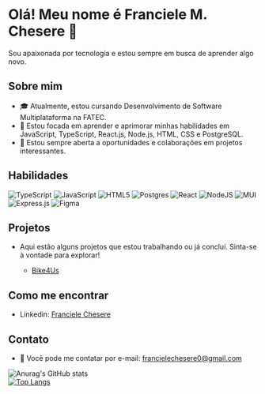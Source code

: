 # Olá! Meu nome é Franciele M. Chesere 👋

Sou apaixonada por tecnologia e estou sempre em busca de aprender algo novo.

## Sobre mim

- 🎓 Atualmente, estou cursando Desenvolvimento de Software Multiplataforma na FATEC.
- 🌱 Estou focada em aprender e aprimorar minhas habilidades em JavaScript, TypeScript, React.js, Node.js, HTML, CSS e PostgreSQL.
- 💼 Estou sempre aberta a oportunidades e colaborações em projetos interessantes.

## Habilidades

![TypeScript](https://img.shields.io/badge/typescript-%23007ACC.svg?style=for-the-badge&logo=typescript&logoColor=white)
![JavaScript](https://img.shields.io/badge/javascript-%23323330.svg?style=for-the-badge&logo=javascript&logoColor=%23F7DF1E)
![HTML5](https://img.shields.io/badge/html5-%23E34F26.svg?style=for-the-badge&logo=html5&logoColor=white)
![Postgres](https://img.shields.io/badge/postgres-%23316192.svg?style=for-the-badge&logo=postgresql&logoColor=white)
![React](https://img.shields.io/badge/react-%2320232a.svg?style=for-the-badge&logo=react&logoColor=%2361DAFB)
![NodeJS](https://img.shields.io/badge/node.js-6DA55F?style=for-the-badge&logo=node.js&logoColor=white)
![MUI](https://img.shields.io/badge/MUI-%230081CB.svg?style=for-the-badge&logo=mui&logoColor=white)
![Express.js](https://img.shields.io/badge/express.js-%23404d59.svg?style=for-the-badge&logo=express&logoColor=%2361DAFB)
![Figma](https://img.shields.io/badge/figma-%23F24E1E.svg?style=for-the-badge&logo=figma&logoColor=white)

## Projetos

- Aqui estão alguns projetos que estou trabalhando ou já concluí. Sinta-se à vontade para explorar!

   - [Bike4Us](https://github.com/backdoorgroup/bike4us)

## Como me encontrar

- Linkedin: [Franciele Chesere](https://www.linkedin.com/in/franciele-chesere-605974274/)

## Contato

- 📧 Você pode me contatar por e-mail: francielechesere0@gmail.com



![Anurag's GitHub stats](https://github-readme-stats.vercel.app/api?username=ChesereF&show_icons=true&theme=dracula&include_all_commits=true&count_private=true)
<br>
[![Top Langs](https://github-readme-stats.vercel.app/api/top-langs/?username=ChesereF&layout=compact&theme=dracula)](https://github.com/anuraghazra/github-readme-stats)







